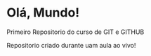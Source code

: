 # Olá, Mundo!
 Primeiro Repositorio do curso de GIT e GITHUB

 Repositorio criado durante uam aula ao vivo!
